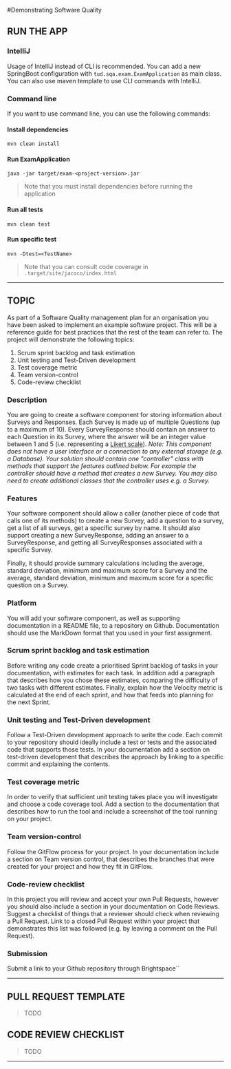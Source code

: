 #Demonstrating Software Quality

## RUN THE APP

### IntelliJ
Usage of IntelliJ instead of CLI is recommended. You can add a new SpringBoot configuration with `tud.sqa.exam.ExamApplication` as main class. You can also use maven template to use CLI commands with IntelliJ.

### Command line
If you want to use command line, you can use the following commands:

#### Install dependencies
```shell script
mvn clean install 
```
#### Run ExamApplication
```shell script
java -jar target/exam-<project-version>.jar
```
> Note that you must install dependencies before running the application
#### Run all tests
```shell script
mvn clean test
```
#### Run specific test
```shell script
mvn -Dtest=<TestName>
```
> Note that you can consult code coverage in `.target/site/jacoco/index.html` 

***

## TOPIC
As part of a Software Quality management plan for an organisation you have been asked to implement an example software project. This will be a reference guide for best practices that the rest of the team can refer to. The project will demonstrate the following topics:
1. Scrum sprint backlog and task estimation
2. Unit testing and Test-Driven development
3. Test coverage metric
4. Team version-control 
5. Code-review checklist

### Description
You are going to create a software component for storing information about Surveys and Responses. Each Survey is made up of multiple Questions (up to a maximum of 10). Every SurveyResponse should contain an answer to each Question in its Survey, where the answer will be an integer value between 1 and 5 (i.e. representing a [Likert scale](https://en.wikipedia.org/wiki/Likert_scale)).
_Note: This component does not have a user interface or a connection to any external storage (e.g. a Database). Your solution should contain one "controller" class with methods that support the features outlined below. For example the controller should have a method that creates a new Survey. You may also need to create additional classes that the controller uses e.g. a Survey._

### Features
Your software component should allow a caller (another piece of code that calls one of its methods) to create a new Survey, add a question to a survey, get a list of all surveys, get a specific survey by name. It should also support creating a new SurveyResponse, adding an answer to a SurveyResponse, and getting all SurveyResponses associated with a specific Survey.  
  
Finally, it should provide summary calculations including the average, standard deviation,  minimum and maximum score for a Survey and the average, standard deviation, minimum and maximum score for a specific question on a Survey. 

### Platform
You will add your software component, as well as supporting documentation in a README file, to a repository on Github. Documentation should use the MarkDown format that you used in your first assignment.

### Scrum sprint backlog and task estimation
Before writing any code create a prioritised Sprint backlog of tasks in your documentation, with estimates for each task. In addition add a paragraph that describes how you chose these estimates, comparing the difficulty of two tasks with different estimates. Finally, explain how the Velocity metric is calculated at the end of each sprint, and how that feeds into planning for the next Sprint.

### Unit testing and Test-Driven development
Follow a Test-Driven development approach to write the code. Each commit to your repository should ideally include a test or tests and the associated code that supports those tests. In your documentation add a section on test-driven development that describes the approach by linking to a specific commit and explaining the contents. 

### Test coverage metric
In order to verify that sufficient unit testing takes place you will investigate and choose a code coverage tool. Add a section to the documentation that describes how to run the tool and include a screenshot of the tool running on your project.

### Team version-control 
Follow the GitFlow process for your project. In your documentation include a section on Team version control, that describes the branches that were created for your project and how they fit in GitFlow. 

### Code-review checklist
In this project you will review and accept your own Pull Requests, however you should also include a section in your documentation on Code Reviews. Suggest a checklist of things that a reviewer should check when reviewing a Pull Request. Link to a closed Pull Request within your project that demonstrates this list was followed (e.g. by leaving a comment on the Pull Request).

### Submission
Submit a link to your Github repository through Brightspace``

***

## PULL REQUEST TEMPLATE
>TODO

## CODE REVIEW CHECKLIST
>TODO

***